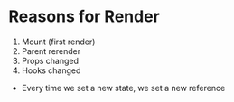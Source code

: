 # Reasons for Render
1. Mount (first render)
2. Parent rerender
3. Props changed
4. Hooks changed
* Every time we set a new state, we set a new reference